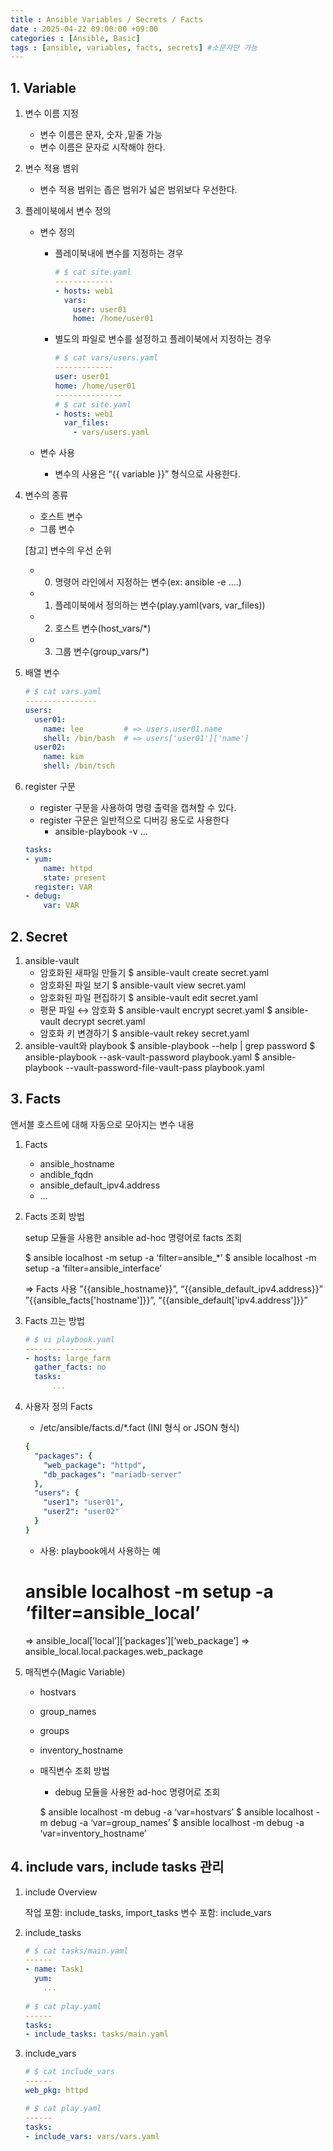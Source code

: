 ```yaml
---
title : Ansible Variables / Secrets / Facts
date : 2025-04-22 09:00:00 +09:00
categories : [Ansible, Basic]
tags : [ansible, variables, facts, secrets] #소문자만 가능
---
```


## 1. Variable

1. 변수 이름 지정
    - 변수 이름은 문자, 숫자 ,밑줄 가능
    - 변수 이름은 문자로 시작해야 한다.
2. 변수 적용 볌위
    - 변수 적용 범위는 좁은 범위가 넓은 범위보다 우선한다.
3. 플레이북에서 변수 정의
    - 변수 정의
        - 플레이북내에 변수를 지정하는 경우
            
            ```yaml
            # $ cat site.yaml
            -------------
            - hosts: web1
              vars:
                user: user01
                home: /home/user01
            ```
            
        - 별도의 파일로 변수를 설정하고 플레이북에서 지정하는 경우
            
            ```yaml
            # $ cat vars/users.yaml
            -------------
            user: user01
            home: /home/user01
            ---------------
            # $ cat site.yaml
            - hosts: web1
              var_files:
                - vars/users.yaml
            ```
            
    - 변수 사용
        - 변수의 사용은 “{{ variable }}” 형식으로 사용한다.
4. 변수의 종류
    - 호스트 변수
    - 그룹 변수
    
    [참고] 변수의 우선 순위
    
    - 0) 명령어 라인에서 지정하는 변수(ex: ansible -e ….)
    - 1) 플레이북에서 정의하는 변수(play.yaml(vars, var_files))
    - 2) 호스트 변수(host_vars/*)
    - 3) 그룹 변수(group_vars/*)
5. 배열 변수
    
    ```yaml
    # $ cat vars.yaml
    ----------------
    users:
      user01:
        name: lee         # => users.user01.name
        shell: /bin/bash  # => users['user01']['name']
      user02:
        name: kim
        shell: /bin/tsch
    ```
    
6. register 구문
    - register 구문을 사용하여 명령 출력을 캡쳐할 수 있다.
    - register 구문은 일반적으로 디버깅 용도로 사용한다
        - ansible-playbook -v …
    
    ```yaml
    tasks:
    - yum:
        name: httpd
        state: present
      register: VAR
    - debug:
        var: VAR
    ```
    

## 2. Secret

1. ansible-vault
    - 암호화된 새파일 만들기
    $ ansible-vault create secret.yaml
    - 암호화된 파일 보기
    $ ansible-vault view secret.yaml
    - 암호화된 파일 편집하기
    $ ansible-vault edit secret.yaml
    - 평문 파일 ↔ 암호화
    $ ansible-vault encrypt secret.yaml
    $ ansible-vault decrypt secret.yaml
    - 암호화 키 변경하기
    $ ansible-vault rekey secret.yaml
2. ansible-vault와 playbook
$ ansible-playbook --help | grep password
$ ansible-playbook --ask-vault-password playbook.yaml
$ ansible-playbook --vault-password-file-vault-pass playbook.yaml

## 3. Facts

앤서블 호스트에 대해 자동으로 모아지는 변수 내용

1. Facts
    - ansible_hostname
    - andible_fqdn
    - ansible_default_ipv4.address
    - …
2. Facts 조회 방법
    
    setup 모듈을 사용한 ansible ad-hoc 명령어로 facts 조회
    
    $ ansible localhost -m setup -a ‘filter=ansible_*’
    $ ansible localhost -m setup -a ‘filter=ansible_interface’
    
    ⇒ Facts 사용
    ”{{ansible_hostname}}”, “{{ansible_default_ipv4.address}}”
    ”{{ansible_facts['hostname']}}”, “{{ansible_default['ipv4.address']}}”
    
3. Facts 끄는 방법
    
    ```yaml
    # $ vi playbook.yaml
    ----------------
    - hosts: large_farm
      gather_facts: no
      tasks:
    	  ...
    ```
    
4. 사용자 정의 Facts
    - /etc/ansible/facts.d/*.fact (INI 형식 or JSON 형식)
    
    ```yaml
    {
      "packages": {
        "web_package": "httpd",
        "db_packages": "mariadb-server"
      },
      "users": {
        "user1": "user01",
        "user2": "user02"
      }
    }
    ```
    
    - 사용: playbook에서 사용하는 예
    # ansible localhost -m setup -a ‘filter=ansible_local’ 
    ⇒ ansible_local[’local’][’packages’][’web_package’]
    ⇒ ansible_local.local.packages.web_package
5. 매직변수(Magic Variable)
    - hostvars
    - group_names
    - groups
    - inventory_hostname
    - 매직변수 조회 방법
        - debug 모듈을 사용한 ad-hoc 명령어로 조회
        
        $ ansible localhost -m debug -a ‘var=hostvars’
        $ ansible localhost -m debug -a ‘var=group_names’
        $ ansible localhost -m debug -a ‘var=inventory_hostname’
        

## 4. include vars, include tasks 관리

1. include Overview
    
    작업 포함: include_tasks, import_tasks
    변수 포함: include_vars
    
2. include_tasks
    
    ```yaml
    # $ cat tasks/main.yaml
    ------
    - name: Task1
      yum:
        ...
        
    # $ cat play.yaml
    ------
    tasks:
    - include_tasks: tasks/main.yaml
    ```
    
3. include_vars
    
    ```yaml
    # $ cat include_vars
    ------
    web_pkg: httpd
    
    # $ cat play.yaml
    ------
    tasks:
    - include_vars: vars/vars.yaml
    ```
